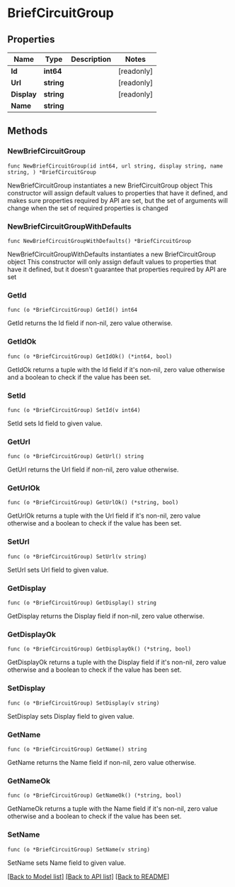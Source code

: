 # BriefCircuitGroup

## Properties

Name | Type | Description | Notes
------------ | ------------- | ------------- | -------------
**Id** | **int64** |  | [readonly] 
**Url** | **string** |  | [readonly] 
**Display** | **string** |  | [readonly] 
**Name** | **string** |  | 

## Methods

### NewBriefCircuitGroup

`func NewBriefCircuitGroup(id int64, url string, display string, name string, ) *BriefCircuitGroup`

NewBriefCircuitGroup instantiates a new BriefCircuitGroup object
This constructor will assign default values to properties that have it defined,
and makes sure properties required by API are set, but the set of arguments
will change when the set of required properties is changed

### NewBriefCircuitGroupWithDefaults

`func NewBriefCircuitGroupWithDefaults() *BriefCircuitGroup`

NewBriefCircuitGroupWithDefaults instantiates a new BriefCircuitGroup object
This constructor will only assign default values to properties that have it defined,
but it doesn't guarantee that properties required by API are set

### GetId

`func (o *BriefCircuitGroup) GetId() int64`

GetId returns the Id field if non-nil, zero value otherwise.

### GetIdOk

`func (o *BriefCircuitGroup) GetIdOk() (*int64, bool)`

GetIdOk returns a tuple with the Id field if it's non-nil, zero value otherwise
and a boolean to check if the value has been set.

### SetId

`func (o *BriefCircuitGroup) SetId(v int64)`

SetId sets Id field to given value.


### GetUrl

`func (o *BriefCircuitGroup) GetUrl() string`

GetUrl returns the Url field if non-nil, zero value otherwise.

### GetUrlOk

`func (o *BriefCircuitGroup) GetUrlOk() (*string, bool)`

GetUrlOk returns a tuple with the Url field if it's non-nil, zero value otherwise
and a boolean to check if the value has been set.

### SetUrl

`func (o *BriefCircuitGroup) SetUrl(v string)`

SetUrl sets Url field to given value.


### GetDisplay

`func (o *BriefCircuitGroup) GetDisplay() string`

GetDisplay returns the Display field if non-nil, zero value otherwise.

### GetDisplayOk

`func (o *BriefCircuitGroup) GetDisplayOk() (*string, bool)`

GetDisplayOk returns a tuple with the Display field if it's non-nil, zero value otherwise
and a boolean to check if the value has been set.

### SetDisplay

`func (o *BriefCircuitGroup) SetDisplay(v string)`

SetDisplay sets Display field to given value.


### GetName

`func (o *BriefCircuitGroup) GetName() string`

GetName returns the Name field if non-nil, zero value otherwise.

### GetNameOk

`func (o *BriefCircuitGroup) GetNameOk() (*string, bool)`

GetNameOk returns a tuple with the Name field if it's non-nil, zero value otherwise
and a boolean to check if the value has been set.

### SetName

`func (o *BriefCircuitGroup) SetName(v string)`

SetName sets Name field to given value.



[[Back to Model list]](../README.md#documentation-for-models) [[Back to API list]](../README.md#documentation-for-api-endpoints) [[Back to README]](../README.md)


